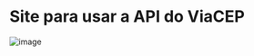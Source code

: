 # Site para usar a API do ViaCEP
![image](https://user-images.githubusercontent.com/98707474/213872079-8eb9712e-3ec6-4c59-b550-5e6720c04845.png)


